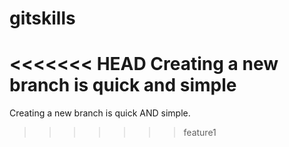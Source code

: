 # gitskills
<<<<<<< HEAD
Creating a new branch is quick and simple
=======
Creating a new branch is quick AND simple.
>>>>>>> feature1
